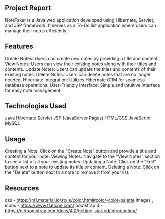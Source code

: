 ## Project Report
NoteTaker is a Java web application developed using Hibernate, Servlet, and JSP framework. It serves as a To-Do list application where users can manage their notes efficiently.


## Features
Create Notes: Users can create new notes by providing a title and content.
View Notes: Users can view their existing notes along with their titles and contents.
Update Notes: Users can update the titles and contents of their existing notes.
Delete Notes: Users can delete notes that are no longer needed.
Hibernate Integration: Utilizes Hibernate ORM for seamless database operations.
User-Friendly Interface: Simple and intuitive interface for easy note management.

 ## Technologies Used
Java
Hibernate
Servlet
JSP (JavaServer Pages)
HTML/CSS
JavaScript 
MySQL 

 ## Usage
Creating a Note: Click on the "Create Note" button and provide a title and content for your note.
Viewing Notes: Navigate to the "View Notes" section to see a list of all your existing notes.
Updating a Note: Click on the "Edit" button next to a note to update its title or content.
Deleting a Note: Click on the "Delete" button next to a note to remove it from your list.

## Resources
  css - https://m1.material.io/style/color.html#color-color-palette
  images , icons -  https://www.flaticon.com/
  bootstrap 4 - https://getbootstrap.com/docs/4.0/getting-started/introduction/

